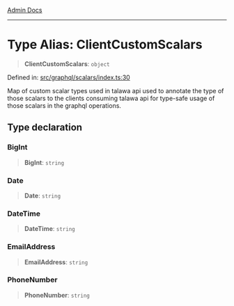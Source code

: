 [Admin Docs](/)

***

# Type Alias: ClientCustomScalars

> **ClientCustomScalars**: `object`

Defined in: [src/graphql/scalars/index.ts:30](https://github.com/hustlernik/talawa-api/blob/6321c91e956d2ee44b2bb9c22c1b40aa4687c9c2/src/graphql/scalars/index.ts#L30)

Map of custom scalar types used in talawa api used to annotate the type of those scalars to the clients consuming talawa api for type-safe usage of those scalars in the graphql operations.

## Type declaration

### BigInt

> **BigInt**: `string`

### Date

> **Date**: `string`

### DateTime

> **DateTime**: `string`

### EmailAddress

> **EmailAddress**: `string`

### PhoneNumber

> **PhoneNumber**: `string`
